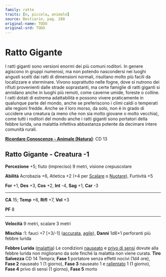 ```yaml
---
family: ratto
traits: [n, piccola, animale]
source: Bestiario, pag. 288
original-name: TODO
original-srd: TODO
---
```


# Ratto Gigante

I ratti giganti sono versioni enormi dei più comuni roditori. In genere agiscono
in gruppi numerosi, ma non potendo nascondersi nei luoghi angusti scelti dai
ratti di dimensioni normali, risultano molto più facili da localizzare e
sterminare. Vivono soprattutto nelle fogne, dove si nutrono dei rifiuti
provenienti dalle strade soprastanti, ma certe famiglie di ratti giganti si
annidano anche in luoghi più remoti, come caverne umide, foreste o colline. I
ratti dotati di estrema adattabilità e possono vivere praticamente in qualunque
parte del mondo, anche se preferiscono i climi caldi o temperati alle regioni
fredde. Anche se il loro morso, da solo, non è in grado di uccidere una creatura
(a meno che non sia molto giovane o molto vecchia), come tutti i roditori del
mondo anche i ratti giganti sono portatori della febbre lurida, una malattia
infettiva abbastanza potente da decimare intere comunità rurali.

**[Ricordare Conoscenze - Animale (Natura)](/azioni/abilita/ricordare-conoscenze)**:
CD 13

## Ratto Gigante - Creatura -1

**Percezione** +5; fiuto (impreciso) 9 metri, visione crepuscolare

**Abilità** Acrobazia +6, Atletica +2 (+4 per [Scalare](/azioni/abilita/scalare)
o [Nuotare](/azioni/abilita/nuotare)), Furtività +5

**For** +1, **Des** +3, **Cos** +2, **Int** -4, **Sag** +1, **Car** -3

---

**CA** 15; **Temp** +6, **Rifl** +7, **Vol** +3

**PF** 8

---

**Velocità** 9 metri, scalare 3 metri

**Mischia** :1: fauci +7 \[+3/-1] ([accurata](/tratti/accurata),
[agile](/tratti/agile)), **Danni** 1d6+1 perforanti più febbre lurida

**Febbre Lurida** ([malattia](/tratti/malattia)) Le condizioni
[nauseato](/condizioni/nauseato) e [privo di sensi](/condizioni/privo-di-sensi)
dovute alla febbre lurida non migliorano da sole finché la malattia non viene
curata. **Tiro Salvezza** CD 14 Tempra; **Fase 1** portatore senza effetti
nocivi (1d4 ore), **Fase 2** nauseato 1 (1 giorno), **Fase 3** nauseato 1 e
[rallentato](/condizioni/rallentato) 1 (1 giorno), **Fase 4** privo di sensi (1
giorno), **Fase 5** morto
